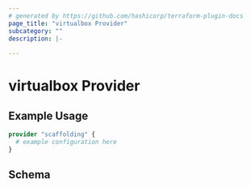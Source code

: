 ```yaml
---
# generated by https://github.com/hashicorp/terraform-plugin-docs
page_title: "virtualbox Provider"
subcategory: ""
description: |-
  
---
```


# virtualbox Provider



## Example Usage

```terraform
provider "scaffolding" {
  # example configuration here
}
```

<!-- schema generated by tfplugindocs -->
## Schema
